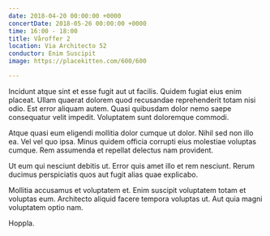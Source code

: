 ```yaml
---
date: 2018-04-20 00:00:00 +0000
concertDate: 2018-05-26 00:00:00 +0000
time: 16:00 - 18:00
title: Våroffer 2
location: Via Architecto 52
conductor: Enim Suscipit
image: https://placekitten.com/600/600

---
```

Incidunt atque sint et esse fugit aut ut facilis. Quidem fugiat eius enim placeat. Ullam quaerat dolorem quod recusandae reprehenderit totam nisi odio. Est error aliquam autem. Quasi quibusdam dolor nemo saepe consequatur velit impedit. Voluptatem sunt doloremque commodi.

Atque quasi eum eligendi mollitia dolor cumque ut dolor. Nihil sed non illo ea. Vel vel quo ipsa. Minus quidem officia corrupti eius molestiae voluptas cumque. Rem assumenda et repellat delectus nam provident.

Ut eum qui nesciunt debitis ut. Error quis amet illo et rem nesciunt. Rerum ducimus perspiciatis quos aut fugit alias quae explicabo.

Mollitia accusamus et voluptatem et. Enim suscipit voluptatem totam et voluptas eum. Architecto aliquid facere tempora voluptas ut. Aut quia magni voluptatem optio nam.

Hoppla.